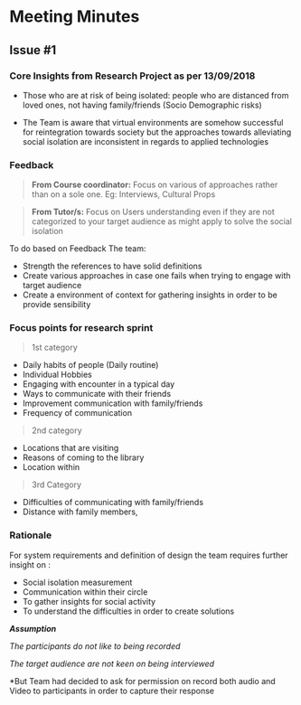 # Meeting Minutes 
## Issue #1 
### Core Insights from Research Project as per 13/09/2018

* Those who are at risk of being isolated: people who are distanced from loved ones, not having family/friends (Socio Demographic risks)


* The Team is aware that virtual environments are somehow successful for reintegration towards society but the approaches towards alleviating social isolation are inconsistent in regards to applied technologies


### Feedback
> **From Course coordinator:** 
> Focus on various of approaches rather than on a sole one. Eg: Interviews, Cultural Props 

> **From Tutor/s:**
> Focus on Users understanding even if they are not categorized to your target audience as might apply to solve the social isolation

To do based on Feedback The team: 
* Strength the references to have solid definitions
* Create various approaches in case one fails when trying to engage with target audience
* Create a environment of context for gathering insights in order to be provide sensibility  


### Focus points for research sprint 
> 1st category
* Daily habits of people (Daily routine)
* Individual Hobbies 
* Engaging with encounter in a typical day
* Ways to communicate with their friends 
* Improvement communication with family/friends
* Frequency of communication

> 2nd category
* Locations that are visiting 
* Reasons of coming to the library 
* Location within 

> 3rd Category
*  Difficulties of communicating with family/friends
*  Distance with family members,

### Rationale
For system requirements and definition of design the team requires further insight  on :

* Social isolation measurement 
* Communication within their circle 
* To gather insights for social activity 
* To understand the difficulties in order to create solutions

**_Assumption_**

_The participants do not like to being recorded_

_The target audience are not keen on being interviewed_

*But Team had decided to ask for permission on record both audio and Video to participants in order to capture their response

